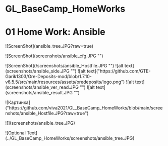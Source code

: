 # GL_BaseCamp_HomeWorks
<!DOCTYPE html>
<html>
<body>
<h1>01 Home Work: Ansible</h1>
<p></p>
<p>![ScreenShot](ansible_tree.JPG?raw=true)</p>
<p>![ScreenShot](screenshots/ansible_cfg.JPG "")</p>
![ScreenShot](/screenshots/ansible_Hostfile.JPG "")
![alt text](screenshots/ansible_side.JPG "")
![alt text]("https://github.com/GTE-Garik1303/Ore-Deposits-mod/blob/1.7.10-v6.5.5/src/main/resources/assets/oredeposits/logo.png")
![alt text](screenshots/ansible_ver_read.JPG "")
![alt text](screenshots/ansible_result.JPG "")
<p>![Картинка]("https://github.com/viva2021/GL_BaseCamp_HomeWorks/blob/main/screenshots/ansible_Hostfile.JPG?raw=true")</p>
![](screenshots/ansible_tree.JPG)
<p>![Optional Text](../GL_BaseCamp_HomeWorks/screenshots/ansible_tree.JPG)</p>
</body>
</html>
